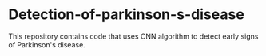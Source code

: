 # Detection-of-parkinson-s-disease
This repository contains code that uses CNN algorithm to detect early signs of Parkinson's disease. 

